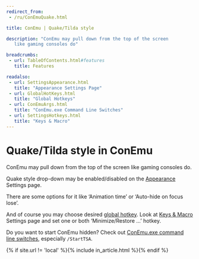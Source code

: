 ```yaml
---
redirect_from:
 - /ru/ConEmuQuake.html

title: ConEmu | Quake/Tilda style

description: "ConEmu may pull down from the top of the screen
   like gaming consoles do"

breadcrumbs:
 - url: TableOfContents.html#features
   title: Features

readalso:
 - url: SettingsAppearance.html
   title: "Appearance Settings Page"
 - url: GlobalHotKeys.html
   title: "Global Hotkeys"
 - url: ConEmuArgs.html
   title: "ConEmu.exe Command Line Switches"
 - url: SettingsHotkeys.html
   title: "Keys & Macro"
---
```


# Quake/Tilda style in ConEmu

ConEmu may pull down from the top of the screen
like gaming consoles do.

Quake style drop-down may be enabled/disabled on the
[Appearance](SettingsAppearance.html) Settings page.

There are some options for it like ‘Animation time’
or ‘Auto-hide on focus lose’.

And of course you may choose desired [global hotkey](GlobalHotKeys.html).
Look at [Keys & Macro](SettingsHotkeys.html) Settings page
and set one or both ‘Minimize/Restore ...’ hotkey.

Do you want to start ConEmu hidden?
Check out [ConEmu.exe command line switches](ConEmuArgs.html),
especially `/StartTSA`.

{% if site.url != 'local' %}{% include in_article.html %}{% endif %}
